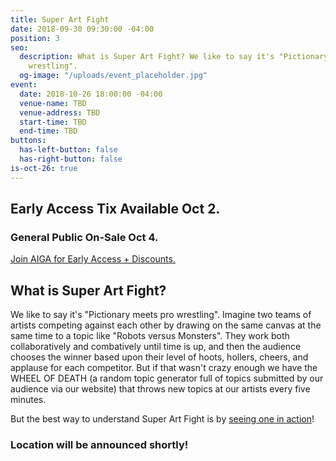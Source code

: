 ```yaml
---
title: Super Art Fight
date: 2018-09-30 09:30:00 -04:00
position: 3
seo:
  description: What is Super Art Fight? We like to say it's "Pictionary meets pro
    wrestling".
  og-image: "/uploads/event_placeholder.jpg"
event:
  date: 2018-10-26 18:00:00 -04:00
  venue-name: TBD
  venue-address: TBD
  start-time: TBD
  end-time: TBD
buttons:
  has-left-button: false
  has-right-button: false
is-oct-26: true
---
```


## Early Access Tix Available Oct 2. 
### General Public On-Sale Oct 4.
[Join AIGA for Early Access + Discounts.](http://dc.aiga.org/membership/membership-rates/)


## What is Super Art Fight? 

We like to say it's "Pictionary meets pro wrestling". Imagine two teams of artists competing against each other by drawing on the same canvas at the same time to a topic like "Robots versus Monsters". They work both collaboratively and combatively until time is up, and then the audience chooses the winner based upon their level of hoots, hollers, cheers, and applause for each competitor. But if that wasn't crazy enough we have the WHEEL OF DEATH (a random topic generator full of topics submitted by our audience via our website) that throws new topics at our artists every five minutes.

But the best way to understand Super Art Fight is by [seeing one in action](https://www.youtube.com/watch?v=GYxN9NW7HrI)!

### Location will be announced shortly!
